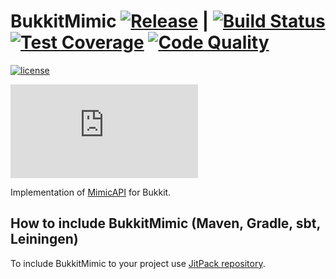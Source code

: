 # BukkitMimic [![Release](https://jitpack.io/v/EndlessCodeGroup/BukkitMimic.svg)](https://jitpack.io/#EndlessCodeGroup/BukkitMimic) | [![Build Status](https://img.shields.io/travis/EndlessCodeGroup/BukkitMimic.svg)](https://travis-ci.org/EndlessCodeGroup/BukkitMimic) [![Test Coverage](https://img.shields.io/codacy/coverage/38ef0dc51cdc4752a9a5b41c0151e3f9.svg)](https://www.codacy.com/app/EndlessCode-Group/BukkitMimic?utm_source=github.com&utm_medium=referral&utm_content=EndlessCodeGroup/BukkitMimic&utm_campaign=Badge_Coverage) [![Code Quality](https://img.shields.io/codacy/grade/38ef0dc51cdc4752a9a5b41c0151e3f9.svg)](https://www.codacy.com/app/EndlessCode-Group/BukkitMimic?utm_source%3Dgithub.com%26amp;utm_medium%3Dreferral%26amp;utm_content%3DEndlessCodeGroup/BukkitMimic%26amp;utm_campaign%3DBadge_Grade)

[![license](https://img.shields.io/github/license/EndlessCodeGroup/BukkitMimic.svg)](https://choosealicense.com/licenses/lgpl-3.0/)

![Logo](https://cloud.endlesscode.ru/index.php/apps/files_sharing/ajax/publicpreview.php?x=1920&y=482&a=true&file=images/bukkit-text-logo.png&t=xKLWe4aJm3tmyNZ&scalingup=0)

Implementation of [MimicAPI](https://github.com/EndlessCodeGroup/MimicAPI) for Bukkit.

## How to include BukkitMimic (Maven, Gradle, sbt, Leiningen)
To include BukkitMimic to your project use [JitPack repository](https://jitpack.io/#EndlessCodeGroup/BukkitMimic).
